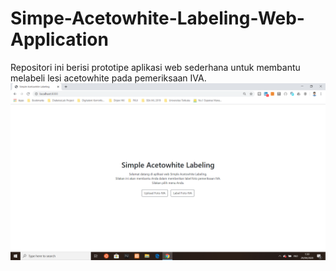# Simpe-Acetowhite-Labeling-Web-Application
Repositori ini berisi prototipe aplikasi web sederhana untuk membantu melabeli lesi acetowhite pada pemeriksaan IVA.
![Screenshot](screenshot.png)
